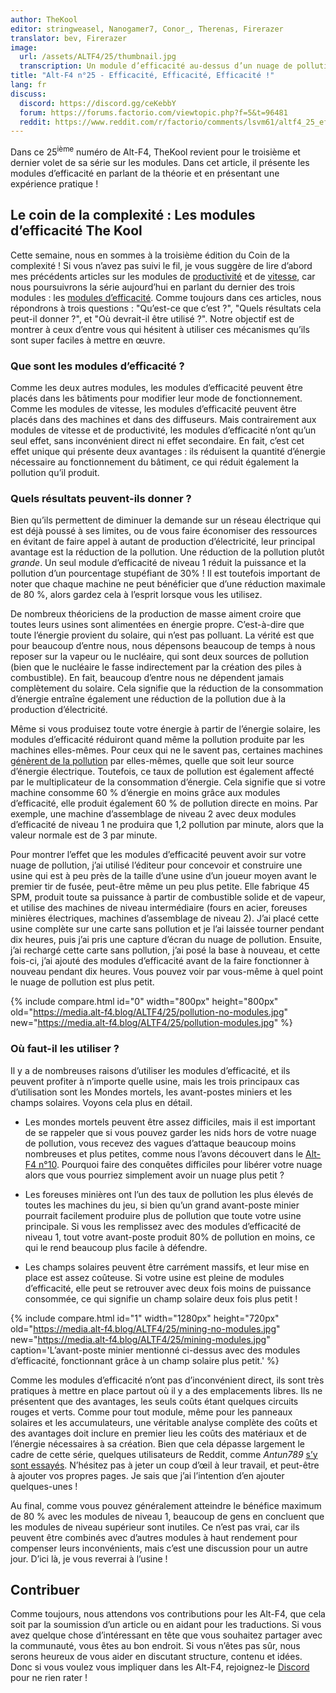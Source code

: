 ```yaml
---
author: TheKool
editor: stringweasel, Nanogamer7, Conor_, Therenas, Firerazer
translator: bev, Firerazer
image:
  url: /assets/ALTF4/25/thumbnail.jpg
  transcription: Un module d’efficacité au-dessus d’un nuage de pollution
title: "Alt-F4 n°25 - Efficacité, Efficacité, Efficacité !"
lang: fr
discuss:
  discord: https://discord.gg/ceKebbY
  forum: https://forums.factorio.com/viewtopic.php?f=5&t=96481
  reddit: https://www.reddit.com/r/factorio/comments/lsvm61/altf4_25_efficiency_efficiency_efficiency/
---
```


Dans ce 25<sup>ième</sup> numéro de Alt-F4, TheKool revient pour le troisième et dernier volet de sa série sur les modules. Dans cet article, il présente les modules d’efficacité en parlant de la théorie et en présentant une expérience pratique !

## Le coin de la complexité : Les modules d’efficacité <author>The Kool</author>

Cette semaine, nous en sommes à la troisième édition du Coin de la complexité ! Si vous n’avez pas suivi le fil, je vous suggère de lire d’abord mes précédents articles sur les modules de [productivité](https://alt-f4.blog/fr/ALTF4-12/#le-coin-de-la-complexit%C3%A9--les-modules-de-productivit%C3%A9-thekool) et de [vitesse](https://alt-f4.blog/fr/ALTF4-16/#le-coin-de-la-complexit%C3%A9--les-modules-de-vitesse-thekool), car nous poursuivrons la série aujourd’hui en parlant du dernier des trois modules : les [modules d’efficacité](https://wiki.factorio.com/Modules_(research)/fr#Module_d.27efficacit.C3.A9). Comme toujours dans ces articles, nous répondrons à trois questions : "Qu’est-ce que c’est ?", "Quels résultats cela peut-il donner ?", et "Où devrait-il être utilisé ?". Notre objectif est de montrer à ceux d’entre vous qui hésitent à utiliser ces mécanismes qu’ils sont super faciles à mettre en œuvre.

### Que sont les modules d’efficacité ?

Comme les deux autres modules, les modules d’efficacité peuvent être placés dans les bâtiments pour modifier leur mode de fonctionnement. Comme les modules de vitesse, les modules d’efficacité peuvent être placés dans des machines et dans des diffuseurs. Mais contrairement aux modules de vitesse et de productivité, les modules d’efficacité n’ont qu’un seul effet, sans inconvénient direct ni effet secondaire. En fait, c’est cet effet unique qui présente deux avantages : ils réduisent la quantité d’énergie nécessaire au fonctionnement du bâtiment, ce qui réduit également la pollution qu’il produit.

### Quels résultats peuvent-ils donner ?

Bien qu’ils permettent de diminuer la demande sur un réseau électrique qui est déjà poussé à ses limites, ou de vous faire économiser des ressources en évitant de faire appel à autant de production d’électricité, leur principal avantage est la réduction de la pollution. Une réduction de la pollution plutôt *grande*. Un seul module d’efficacité de niveau 1 réduit la puissance et la pollution d’un pourcentage stupéfiant de 30% ! Il est toutefois important de noter que chaque machine ne peut bénéficier que d’une réduction maximale de 80 %, alors gardez cela à l’esprit lorsque vous les utilisez.

De nombreux théoriciens de la production de masse aiment croire que toutes leurs usines sont alimentées en énergie propre. C’est-à-dire que toute l’énergie provient du solaire, qui n’est pas polluant. La vérité est que pour beaucoup d’entre nous, nous dépensons beaucoup de temps à nous reposer sur la vapeur ou le nucléaire, qui sont deux sources de pollution (bien que le nucléaire le fasse indirectement par la création des piles à combustible). En fait, beaucoup d’entre nous ne dépendent jamais complètement du solaire. Cela signifie que la réduction de la consommation d’énergie entraîne également une réduction de la pollution due à la production d’électricité.

Même si vous produisez toute votre énergie à partir de l’énergie solaire, les modules d’efficacité réduiront quand même la pollution produite par les machines elles-mêmes. Pour ceux qui ne le savent pas, certaines machines [génèrent de la pollution](https://wiki.factorio.com/Pollution#Polluters) par elles-mêmes, quelle que soit leur source d’énergie électrique. Toutefois, ce taux de pollution est également affecté par le multiplicateur de la consommation d’énergie. Cela signifie que si votre machine consomme 60 % d’énergie en moins grâce aux modules d’efficacité, elle produit également 60 % de pollution directe en moins. Par exemple, une machine d’assemblage de niveau 2 avec deux modules d’efficacité de niveau 1 ne produira que 1,2 pollution par minute, alors que la valeur normale est de 3 par minute.

Pour montrer l’effet que les modules d’efficacité peuvent avoir sur votre nuage de pollution, j’ai utilisé l’éditeur pour concevoir et construire une usine qui est à peu près de la taille d’une usine d’un joueur moyen avant le premier tir de fusée, peut-être même un peu plus petite. Elle fabrique 45 SPM, produit toute sa puissance à partir de combustible solide et de vapeur, et utilise des machines de niveau intermédiaire (fours en acier, foreuses minières électriques, machines d’assemblage de niveau 2). J’ai placé cette usine complète sur une carte sans pollution et je l’ai laissée tourner pendant dix heures, puis j’ai pris une capture d’écran du nuage de pollution. Ensuite, j’ai rechargé cette carte sans pollution, j’ai posé la base à nouveau, et cette fois-ci, j’ai ajouté des modules d’efficacité avant de la faire fonctionner à nouveau pendant dix heures. Vous pouvez voir par vous-même à quel point le nuage de pollution est plus petit.

{% include compare.html id="0" width="800px" height="800px" old="https://media.alt-f4.blog/ALTF4/25/pollution-no-modules.jpg" new="https://media.alt-f4.blog/ALTF4/25/pollution-modules.jpg" %}

### Où faut-il les utiliser ?

Il y a de nombreuses raisons d’utiliser les modules d’efficacité, et ils peuvent profiter à n’importe quelle usine, mais les trois principaux cas d’utilisation sont les Mondes mortels, les avant-postes miniers et les champs solaires. Voyons cela plus en détail.

* Les mondes mortels peuvent être assez difficiles, mais il est important de se rappeler que si vous pouvez garder les nids hors de votre nuage de pollution, vous recevez des vagues d’attaque beaucoup moins nombreuses et plus petites, comme nous l’avons découvert dans le [Alt-F4 n°10](https://alt-f4.blog/fr/ALTF4-10/#des-murs-%C3%A0-vos-fronti%C3%A8res-recon419a). Pourquoi faire des conquêtes difficiles pour libérer votre nuage alors que vous pourriez simplement avoir un nuage plus petit ?

* Les foreuses minières ont l’un des taux de pollution les plus élevés de toutes les machines du jeu, si bien qu’un grand avant-poste minier pourrait facilement produire plus de pollution que toute votre usine principale. Si vous les remplissez avec des modules d’efficacité de niveau 1, tout votre avant-poste produit 80% de pollution en moins, ce qui le rend beaucoup plus facile à défendre.

* Les champs solaires peuvent être carrément massifs, et leur mise en place est assez coûteuse. Si votre usine est pleine de modules d’efficacité, elle peut se retrouver avec deux fois moins de puissance consommée, ce qui signifie un champ solaire deux fois plus petit !

{% include compare.html id="1" width="1280px" height="720px" old="https://media.alt-f4.blog/ALTF4/25/mining-no-modules.jpg" new="https://media.alt-f4.blog/ALTF4/25/mining-modules.jpg" caption='L’avant-poste minier mentionné ci-dessus avec des modules d’efficacité, fonctionnant grâce à un champ solaire plus petit.' %}

Comme les modules d’efficacité n’ont pas d’inconvénient direct, ils sont très pratiques à mettre en place partout où il y a des emplacements libres. Ils ne présentent que des avantages, les seuls coûts étant quelques circuits rouges et verts. Comme pour tout module, même pour les panneaux solaires et les accumulateurs, une véritable analyse complète des coûts et des avantages doit inclure en premier lieu les coûts des matériaux et de l’énergie nécessaires à sa création. Bien que cela dépasse largement le cadre de cette série, quelques utilisateurs de Reddit, comme *Antun789* [s’y sont essayés](https://www.reddit.com/r/factorio/comments/gp454w/build_cost_and_power_efficiency_math_of_8_and_12/). N’hésitez pas à jeter un coup d’œil à leur travail, et peut-être à ajouter vos propres pages. Je sais que j’ai l’intention d’en ajouter quelques-unes !

Au final, comme vous pouvez généralement atteindre le bénéfice maximum de 80 % avec les modules de niveau 1, beaucoup de gens en concluent que les modules de niveau supérieur sont inutiles. Ce n’est pas vrai, car ils peuvent être combinés avec d’autres modules à haut rendement pour compenser leurs inconvénients, mais c’est une discussion pour un autre jour. D’ici là, je vous reverrai à l’usine !

## Contribuer

Comme toujours, nous attendons vos contributions pour les Alt-F4, que cela soit par la soumission d’un article ou en aidant pour les traductions. Si vous avez quelque chose d’intéressant en tête que vous souhaitez partager avec la communauté, vous êtes au bon endroit. Si vous n’êtes pas sûr, nous serons heureux de vous aider en discutant structure, contenu et idées. Donc si vous voulez vous impliquer dans les Alt-F4, rejoignez-le [Discord](https://discord.gg/nxnCFkb) pour ne rien rater !
